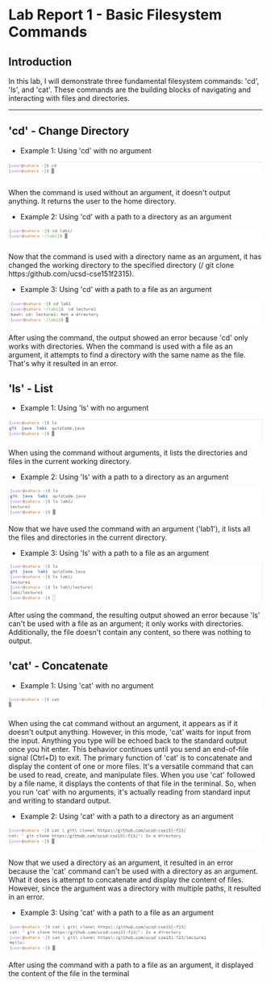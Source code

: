 # Lab Report 1 - Basic Filesystem Commands
## Introduction 

In this lab, I will demonstrate three fundamental filesystem commands: 'cd', 'ls', and 'cat'. These commands are the building blocks of navigating and interacting with files and directories. 

---

## 'cd' - Change Directory 

- Example 1: Using 'cd' with no argument
  
![image](cd1-.png) 

When the command is used without an argument, it doesn't output anything. It returns the user to the home directory. 

- Example 2: Using 'cd' with a path to a directory as an argument

![image](cd2R.png) 

Now that the command is used with a directory name as an argument, it has changed the working directory to the specified directory (/ git clone https:/github.com/ucsd-cse151f2315).

- Example 3: Using 'cd' with a path to a file as an argument

![image](cd2.png) 

After using the command, the output showed an error because 'cd' only works with directories. When the command is used with a file as an argument, it attempts to find a directory with the same name as the file. That's why it resulted in an error.

## 'ls' - List 

- Example 1: Using 'ls' with no argument

![image](ls1R.png)

When using the command without arguments, it lists the directories and files in the current working directory.

- Example 2: Using 'ls' with a path to a directory as an argument

![image](ls2R.png)

Now that we have used the command with an argument ('lab1'), it lists all the files and directories in the current directory.

- Example 3: Using 'ls' with a path to a file as an argument

![image](ls3R.png)

After using the command, the resulting output showed an error because 'ls' can't be used with a file as an argument; it only works with directories. Additionally, the file doesn't contain any content, so there was nothing to output.

## 'cat' - Concatenate

- Example 1: Using 'cat' with no argument

![image](cat1.png)

When using the cat command without an argument, it appears as if it doesn't output anything. However, in this mode, 'cat' waits for input from the input. Anything you type will be echoed back to the standard output once you hit enter. This behavior continues until you send an end-of-file signal (Ctrl+D) to exit. The primary function of 'cat' is to concatenate and display the content of one or more files. It's a versatile command that can be used to read, create, and manipulate files. When you use 'cat' followed by a file name, it displays the contents of that file in the terminal. So, when you run 'cat' with no arguments, it's actually reading from standard input and writing to standard output.

- Example 2: Using 'cat' with a path to a directory as an argument

![image](cat2.png)

Now that we used a directory as an argument, it resulted in an error because the 'cat' command can't be used with a directory as an argument. What it does is attempt to concatenate and display the content of files. However, since the argument was a directory with multiple paths, it resulted in an error. 

- Example 3: Using 'cat' with a path to a file as an argument

![image](cat3.png)

After using the command with a path to a file as an argument, it displayed the content of the file in the terminal 
